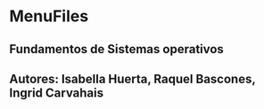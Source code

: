 # MenuFiles
## Fundamentos de Sistemas operativos
## Autores: Isabella Huerta, Raquel Bascones, Ingrid Carvahais

